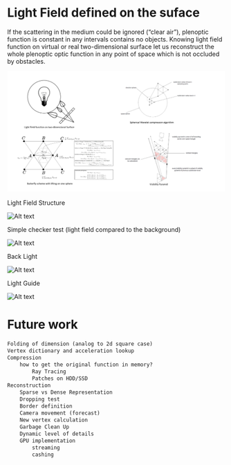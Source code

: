 # Light Field defined on the suface

If the scattering in the medium could be ignored (“clear air”), plenoptic function is constant in any intervals contains no objects. Knowing light field function on virtual or real two-dimensional surface let us reconstruct the whole plenoptic optic function in any point of space which is not occluded by obstacles. 

![Alt text](images/pictures.png "pictures")
            
Light Field Structure

![Alt text](images/FullLightField.gif "Full Light Field")

Simple checker test (light field compared to the background)

![Alt text](images/Checker.gif "Checker")

Back Light 

![Alt text](images/BackLight.gif "BackLight")

Light Guide

![Alt text](images/LightGuide.gif "LightGuide")


# Future work
    Folding of dimension (analog to 2d square case)    
    Vertex dictionary and acceleration lookup 
    Compression
        how to get the original function in memory?
            Ray Tracing
            Patches on HDD/SSD            
    Reconstruction              
        Sparse vs Dense Representation
        Dropping test        
        Border definition                 
        Camera movement (forecast)
        New vertex calculation
        Garbage Clean Up
        Dynamic level of details
        GPU implementation
            streaming
            cashing 

